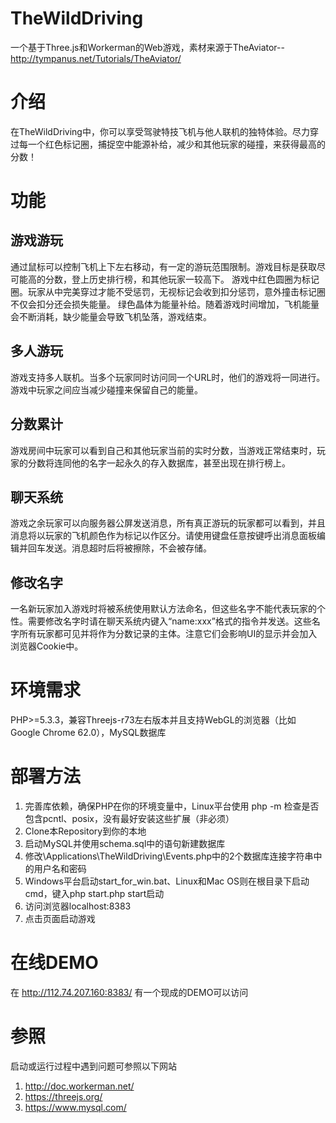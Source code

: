 # TheWildDriving
一个基于Three.js和Workerman的Web游戏，素材来源于TheAviator--http://tympanus.net/Tutorials/TheAviator/

# 介绍
在TheWildDriving中，你可以享受驾驶特技飞机与他人联机的独特体验。尽力穿过每一个红色标记圈，捕捉空中能源补给，减少和其他玩家的碰撞，来获得最高的分数！

# 功能

## 游戏游玩
通过鼠标可以控制飞机上下左右移动，有一定的游玩范围限制。游戏目标是获取尽可能高的分数，登上历史排行榜，和其他玩家一较高下。
游戏中红色圆圈为标记圈。玩家从中完美穿过才能不受惩罚，无视标记会收到扣分惩罚，意外撞击标记圈不仅会扣分还会损失能量。
绿色晶体为能量补给。随着游戏时间增加，飞机能量会不断消耗，缺少能量会导致飞机坠落，游戏结束。

## 多人游玩
游戏支持多人联机。当多个玩家同时访问同一个URL时，他们的游戏将一同进行。
游戏中玩家之间应当减少碰撞来保留自己的能量。

## 分数累计
游戏房间中玩家可以看到自己和其他玩家当前的实时分数，当游戏正常结束时，玩家的分数将连同他的名字一起永久的存入数据库，甚至出现在排行榜上。

## 聊天系统
游戏之余玩家可以向服务器公屏发送消息，所有真正游玩的玩家都可以看到，并且消息将以玩家的飞机颜色作为标记以作区分。请使用键盘任意按键呼出消息面板编辑并回车发送。消息超时后将被擦除，不会被存储。

## 修改名字
一名新玩家加入游戏时将被系统使用默认方法命名，但这些名字不能代表玩家的个性。需要修改名字时请在聊天系统内键入“name:xxx”格式的指令并发送。这些名字所有玩家都可见并将作为分数记录的主体。注意它们会影响UI的显示并会加入浏览器Cookie中。

# 环境需求
PHP>=5.3.3，兼容Threejs-r73左右版本并且支持WebGL的浏览器（比如Google Chrome 62.0），MySQL数据库

# 部署方法
1. 完善库依赖，确保PHP在你的环境变量中，Linux平台使用 php -m 检查是否包含pcntl、posix，没有最好安装这些扩展（非必须）
2. Clone本Repository到你的本地
3. 启动MySQL并使用schema.sql中的语句新建数据库
4. 修改\Applications\TheWildDriving\Events.php中的2个数据库连接字符串中的用户名和密码
5. Windows平台启动start_for_win.bat、Linux和Mac OS则在根目录下启动cmd，键入php start.php start启动
6. 访问浏览器localhost:8383
7. 点击页面启动游戏

# 在线DEMO

在 http://112.74.207.160:8383/ 有一个现成的DEMO可以访问

# 参照
启动或运行过程中遇到问题可参照以下网站
1. http://doc.workerman.net/
2. https://threejs.org/
3. https://www.mysql.com/